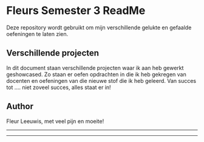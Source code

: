 # Fleurs Semester 3 ReadMe

Deze repository wordt gebruikt om mijn verschillende gelukte en gefaalde oefeningen te laten zien.

## Verschillende projecten

In dit document staan verschillende projecten waar ik aan heb gewerkt geshowcased. Zo staan er oefen opdrachten in die ik heb gekregen van docenten en oefeningen van die nieuwe stof die ik heb geleerd. Van succes tot .... niet zoveel succes, alles staat er in!

## Author

Fleur Leeuwis, met veel pijn en moeite!

---

---
